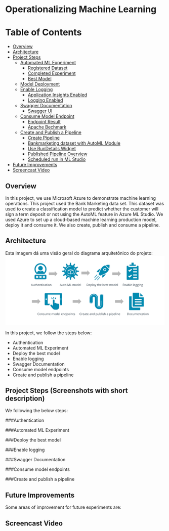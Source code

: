 # Operationalizing Machine Learning

Table of Contents
=================
  * [Overview](#overview)
  * [Architecture](#Architecture)
  * [Project Steps](#project-steps)
    + [Automated ML Experiment](#automated-ml-experiment)
      - [Registered Dataset](#registered-dataset)
      - [Completed Experiment](#completed-experiment)
      - [Best Model](#best-model)
    + [Model Deployment](#model-deployment)
    + [Enable Logging](#enable-logging)
      - [Application Insights Enabled](#application-insights-enabled)
      - [Logging Enabled](#logging-enabled)
    + [Swagger Documentation](#swagger-documentation)
      - [Swagger UI](#swagger-ui)
    + [Consume Model Endpoint](#consume-model-endpoint)
      - [Endpoint Result](#endpoint-result)
      - [Apache Bechmark](#apache-bechmark)
    + [Create and Publish a Pipeline](#create-and-publish-a-pipeline)
      - [Create Pipeline](#create-pipeline)
      - [Bankmarketing dataset with AutoML Module](#bankmarketing-dataset-with-automl-module)
      - [Use RunDetails Widget](#use-rundetails-widget)
      - [Published Pipeline Overview](#published-pipeline-overview)
      - [Scheduled run in ML Studio](#scheduled-run-in-ml-studio)
  * [Future Improvements](#future-improvements)
  * [Screencast Video](#screencast-video)
  
## Overview

In this project, we use Microsoft Azure to demonstrate machine learning operations. This project used the Bank Marketing data set. This dataset was used to create a classification model to predict whether the customer will sign a term deposit or not using the AutoML feature in Azure ML Studio. We used Azure to set up a cloud-based machine learning production model, deploy it and consume it. We also create, publish and consume a pipeline.

## Architecture
Esta imagem dá uma visão geral do diagrama arquitetônico do projeto:
![Archtecture](Images/Archtecture.png)

In this project, we follow the steps below:
- Authentication
- Automated ML Experiment
- Deploy the best model
- Enable logging
- Swagger Documentation
- Consume model endpoints
- Create and publish a pipeline

## Project Steps (Screenshots with short description)
We following the below steps:

###Authentication

###Automated ML Experiment

###Deploy the best model

###Enable logging

###Swagger Documentation

###Consume model endpoints

###Create and publish a pipeline


## Future Improvements
Some areas of improvement for future experiments are:


## Screencast Video
